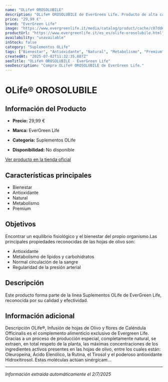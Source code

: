 ```yaml
---
name: "OLife® OROSOLUBILE"
description: "OLife® OROSOLUBILE de EverGreen Life. Producto de alta calidad."
price: "29,99 €"
brand: "EverGreen Life"
image: "https://www.evergreenlife.it/media/catalog/product/cache/c07dd61d864357977e19899508bed4cf/o/l/olife_orosolubile_63gx14.png"
productUrl: "https://www.evergreenlife.it/es_es/olife-orosolubile.html"
availability: "unavailable"
inStock: false
category: "Suplementos OLife"
tags: ["Bienestar", "Antioxidante", "Natural", "Metabolismo", "Premium"]
createdAt: "2025-07-02T11:32:35.887Z"
seoTitle: "OLife® OROSOLUBILE - EverGreen Life"
seoDescription: "Compra OLife® OROSOLUBILE de EverGreen Life."
---
```


# OLife® OROSOLUBILE



## Información del Producto

- **Precio:** 29,99 €
- **Marca:** EverGreen Life

- **Categoría:** Suplementos OLife

- **Disponibilidad:** No disponible

[Ver producto en la tienda oficial](https://www.evergreenlife.it/es_es/olife-orosolubile.html)

## Características principales

- Bienestar
- Antioxidante
- Natural
- Metabolismo
- Premium


## Objetivos

Encontrar un equilibrio fisiológico y el bienestar del propio organismo.Las principales propiedades reconocidas de las hojas de olivo son:
- Antioxidante
- Metabolismo de lípidos y carbohidratos
- Normal circulación de la sangre
- Regularidad de la presión arterial


## Descripción

Este producto forma parte de la línea Suplementos OLife de EverGreen Life, reconocida por su calidad y efectividad.


## Información adicional

Descripción
        OLife®, Infusión de hojas de Olivo y flores de Caléndula Officinalis es el complemento alimenticio exclusivo de Evergreen Life. Gracias a un proceso de producción especial, completamente natural, se extraen, en total respeto de la planta, las máximas concentraciones de los ingredientes activos presentes en las hojas de olivo, entre los cuales están: Oleuropeína, Ácido Elenólico, la Rutina, el Tirosol y el poderoso antioxidante Hidroxitirosol. Estas moléculas actúan sinérgicam...

---

*Información extraída automáticamente el 2/7/2025*
